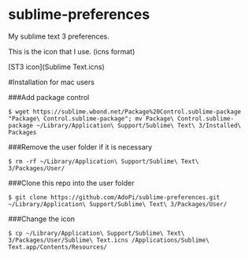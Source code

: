 sublime-preferences
===================

My sublime text 3 preferences.


This is the icon that I use. (icns format)

[ST3 icon](Sublime Text.icns)


#Installation for mac users

   
###Add package control
  
    $ wget https://sublime.wbond.net/Package%20Control.sublime-package "Package\ Control.sublime-package"; mv Package\ Control.sublime-package ~/Library/Application\ Support/Sublime\ Text\ 3/Installed\ Packages


###Remove the user folder if it is necessary
  
    $ rm -rf ~/Library/Application\ Support/Sublime\ Text\ 3/Packages/User/

###Clone this repo into the user folder

    $ git clone https://github.com/AdoPi/sublime-preferences.git ~/Library/Application\ Support/Sublime\ Text\ 3/Packages/User/
  
###Change the icon 

    $ cp ~/Library/Application\ Support/Sublime\ Text\ 3/Packages/User/Sublime\ Text.icns /Applications/Sublime\ Text.app/Contents/Resources/
   
